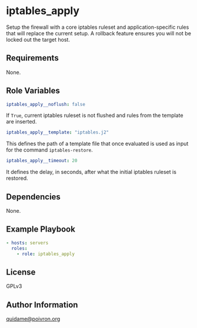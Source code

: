 iptables_apply
==============

Setup the firewall with a core iptables ruleset and application-specific rules
that will replace the current setup. A rollback feature ensures you will not be
locked out the target host.

Requirements
------------

None.

Role Variables
--------------

```yaml
iptables_apply__noflush: false
```
If `True`, current iptables ruleset is not flushed and rules from the template
are inserted.

```yaml
iptables_apply__template: "iptables.j2"
```
This defines the path of a template file that once evaluated is used as input
for the command `iptables-restore`.

```yaml
iptables_apply__timeout: 20
```
It defines the delay, in seconds, after what the initial iptables ruleset is
restored.

Dependencies
------------

None.

Example Playbook
----------------

```yaml
- hosts: servers
  roles:
    - role: iptables_apply
```

License
-------

GPLv3

Author Information
------------------

<quidame@poivron.org>
